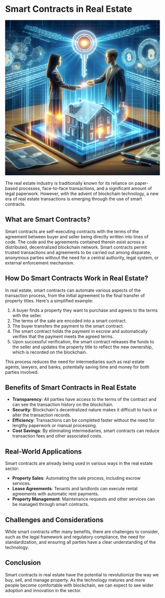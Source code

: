 # Smart Contracts in Real Estate

![Smart Contract Real Estate Transaction](https://raw.githubusercontent.com/Kanakjr/100-days-of-AI-Writing/main/images/Smart-Contracts-in-Real-Estate.png)

The real estate industry is traditionally known for its reliance on paper-based processes, face-to-face transactions, and a significant amount of legal paperwork. However, with the advent of blockchain technology, a new era of real estate transactions is emerging through the use of smart contracts.

## What are Smart Contracts?

Smart contracts are self-executing contracts with the terms of the agreement between buyer and seller being directly written into lines of code. The code and the agreements contained therein exist across a distributed, decentralized blockchain network. Smart contracts permit trusted transactions and agreements to be carried out among disparate, anonymous parties without the need for a central authority, legal system, or external enforcement mechanism.

## How Do Smart Contracts Work in Real Estate?

In real estate, smart contracts can automate various aspects of the transaction process, from the initial agreement to the final transfer of property titles. Here's a simplified example:

1. A buyer finds a property they want to purchase and agrees to the terms with the seller.
2. The terms of the sale are encoded into a smart contract.
3. The buyer transfers the payment to the smart contract.
4. The smart contract holds the payment in escrow and automatically verifies that the payment meets the agreed terms.
5. Upon successful verification, the smart contract releases the funds to the seller and updates the property title to reflect the new ownership, which is recorded on the blockchain.

This process reduces the need for intermediaries such as real estate agents, lawyers, and banks, potentially saving time and money for both parties involved.

## Benefits of Smart Contracts in Real Estate

- **Transparency**: All parties have access to the terms of the contract and can see the transaction history on the blockchain.
- **Security**: Blockchain's decentralized nature makes it difficult to hack or alter the transaction records.
- **Efficiency**: Transactions can be completed faster without the need for lengthy paperwork or manual processing.
- **Cost Savings**: By eliminating intermediaries, smart contracts can reduce transaction fees and other associated costs.

## Real-World Applications

Smart contracts are already being used in various ways in the real estate sector:

- **Property Sales**: Automating the sale process, including escrow services.
- **Lease Agreements**: Tenants and landlords can execute rental agreements with automatic rent payments.
- **Property Management**: Maintenance requests and other services can be managed through smart contracts.

## Challenges and Considerations

While smart contracts offer many benefits, there are challenges to consider, such as the legal framework and regulatory compliance, the need for standardization, and ensuring all parties have a clear understanding of the technology.

## Conclusion

Smart contracts in real estate have the potential to revolutionize the way we buy, sell, and manage property. As the technology matures and more people become comfortable with blockchain, we can expect to see wider adoption and innovation in the sector.

